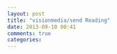 ```yaml
---
layout: post
title: "visionmedia/send Reading"
date: 2013-09-10 00:41
comments: true
categories: 
---
```

